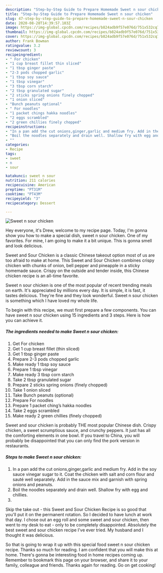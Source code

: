 ```yaml
---
description: "Step-by-Step Guide to Prepare Homemade Sweet n sour chicken"
title: "Step-by-Step Guide to Prepare Homemade Sweet n sour chicken"
slug: 47-step-by-step-guide-to-prepare-homemade-sweet-n-sour-chicken
date: 2020-08-28T14:39:57.103Z
image: https://img-global.cpcdn.com/recipes/b824adb9f57e076d/751x532cq70/sweet-n-sour-chicken-recipe-main-photo.jpg
thumbnail: https://img-global.cpcdn.com/recipes/b824adb9f57e076d/751x532cq70/sweet-n-sour-chicken-recipe-main-photo.jpg
cover: https://img-global.cpcdn.com/recipes/b824adb9f57e076d/751x532cq70/sweet-n-sour-chicken-recipe-main-photo.jpg
author: Frank Bowman
ratingvalue: 3.2
reviewcount: 3
recipeingredient:
- " For chicken"
- "1 cup breast fillet thin sliced"
- "1 tbsp ginger paste"
- "2-3 pods chopped garlic"
- "1 tbsp soy sauce"
- "1 tbsp vinegar"
- "3 tbsp corn starch"
- "2 tbsp granulated sugar"
- "2 sticks spring onions finely chopped"
- "1 onion sliced"
- "Bunch peanuts optional"
- " For noodles"
- "1 packet chings hakka noodles"
- "2 eggs scrambled"
- "2 green chillies finely chopped"
recipeinstructions:
- "In a pan add the cut onions,ginger,garlic and medium fry. Add in the soy sauce vinegar sugar to it. Coat the chicken with salt and corn flour and sauté well separately. Add in the sauce mix and garnish with spring onions and peanuts."
- "Boil the noodles separately and drain well. Shallow fry with egg and chillies."
- ""
categories:
- Recipe
tags:
- sweet
- n
- sour

katakunci: sweet n sour 
nutrition: 211 calories
recipecuisine: American
preptime: "PT31M"
cooktime: "PT43M"
recipeyield: "3"
recipecategory: Dessert

---
```



![Sweet n sour chicken](https://img-global.cpcdn.com/recipes/b824adb9f57e076d/751x532cq70/sweet-n-sour-chicken-recipe-main-photo.jpg)

Hey everyone, it's Drew, welcome to my recipe page. Today, I'm gonna show you how to make a special dish, sweet n sour chicken. One of my favorites. For mine, I am going to make it a bit unique. This is gonna smell and look delicious.

Sweet and Sour Chicken is a classic Chinese takeout option most of us are too afraid to make at home. This Sweet and Sour Chicken combines crispy chicken with chunks of onion, bell pepper and pineapple in a sticky homemade sauce. Crispy on the outside and tender inside, this Chinese chicken recipe is an all-time favorite.

Sweet n sour chicken is one of the most popular of recent trending meals on earth. It's appreciated by millions every day. It is simple, it is fast, it tastes delicious. They're fine and they look wonderful. Sweet n sour chicken is something which I have loved my whole life.


To begin with this recipe, we must first prepare a few components. You can have sweet n sour chicken using 15 ingredients and 3 steps. Here is how you can achieve it.

<!--inarticleads1-->

##### The ingredients needed to make Sweet n sour chicken:

1. Get  For chicken
1. Get 1 cup breast fillet (thin sliced)
1. Get 1 tbsp ginger paste
1. Prepare 2-3 pods chopped garlic
1. Make ready 1 tbsp soy sauce
1. Prepare 1 tbsp vinegar
1. Make ready 3 tbsp corn starch
1. Take 2 tbsp granulated sugar
1. Prepare 2 sticks spring onions (finely chopped)
1. Take 1 onion sliced
1. Take Bunch peanuts (optional)
1. Prepare  For noodles
1. Prepare 1 packet ching’s hakka noodles
1. Take 2 eggs scrambled
1. Make ready 2 green chillies (finely chopped)


Sweet and sour chicken is probably THE most popular Chinese dish. Crispy chicken, a sweet scrumptious sauce, and crunchy peppers. It just has all the comforting elements in one bowl. If you travel to China, you will probably be disappointed that you can only find the pork version in restaurants. 

<!--inarticleads2-->

##### Steps to make Sweet n sour chicken:

1. In a pan add the cut onions,ginger,garlic and medium fry. Add in the soy sauce vinegar sugar to it. Coat the chicken with salt and corn flour and sauté well separately. Add in the sauce mix and garnish with spring onions and peanuts.
1. Boil the noodles separately and drain well. Shallow fry with egg and chillies.
1. 


Skip the take out - this Sweet and Sour Chicken Recipe is so good that you&#39;ll put it on the permanent rotation. So I decided to have lunch at work that day. I chose out an egg roll and some sweet and sour chicken, then went to my desk to eat - only to be completely disappointed. Absolutely the best sweet and sour chicken recipe I&#39;ve ever tried. My husband and I thought it was delicious. 

So that is going to wrap it up with this special food sweet n sour chicken recipe. Thanks so much for reading. I am confident that you will make this at home. There's gonna be interesting food in home recipes coming up. Remember to bookmark this page on your browser, and share it to your family, colleague and friends. Thanks again for reading. Go on get cooking!
